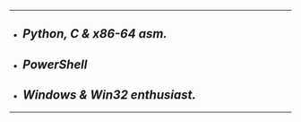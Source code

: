 ---------------
- ## ***Python, C & x86-64 asm.*** 
- ## ***PowerShell***
- ## ***Windows & Win32 enthusiast.***
---------------
